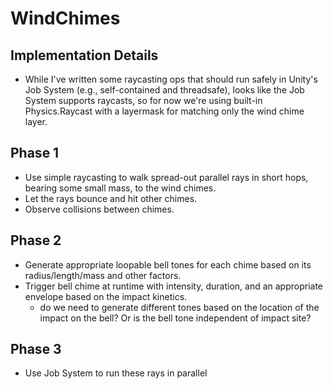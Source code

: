 # WindChimes

## Implementation Details
- While I've written some raycasting ops that should run safely in Unity's Job System (e.g., self-contained and threadsafe), looks like the Job System supports raycasts, so for now we're using built-in Physics.Raycast with a layermask for matching only the wind chime layer.

## Phase 1
- Use simple raycasting to walk spread-out parallel rays in short hops, bearing some small mass, to the wind chimes. 
- Let the rays bounce and hit other chimes.
- Observe collisions between chimes.

## Phase 2
- Generate appropriate loopable bell tones for each chime based on its radius/length/mass and other factors.
- Trigger bell chime at runtime with intensity, duration, and an appropriate envelope based on the impact kinetics.
    - do we need to generate different tones based on the location of the impact on the bell? Or is the bell tone independent of impact site?

## Phase 3
- Use Job System to run these rays in parallel